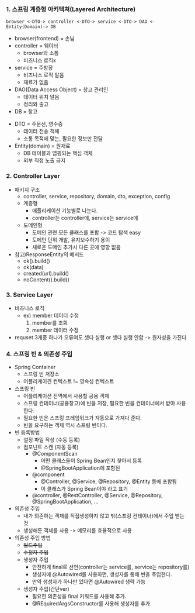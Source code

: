 ### 1. 스프링 계층형 아키텍쳐(Layered Architecture)

    browser <-DTO-> controller <-DTO-> service <-DTO-> DAO <-Entity(Domain)-> DB

* browser(frontend) = 손님
* controller = 웨이터
  * browser와 소통
  * 비즈니스 로직x
* service = 주방장
  * 비즈니스 로직 알음
  * 재료가 없음
* DAO(Data Access Object) = 창고 관리인
  * 데이터 위치 알음
  * 정리와 출고
* DB = 창고

- DTO = 주문선, 영수증
    - 데이터 전송 객체
    - 소통 목적에 맞는, 필요한 정보만 전달
- Entity(domain) = 원재료
    - DB 테이블과 맵핑되는 핵심 객체
    - 외부 직접 노출 금지

### 2. Controller Layer
* 패키지 구조
  * controller, service, repository, domain, dto, exception, config  
  * 계층형
    * 애플리케이션 기능별로 나눈다.
    * controller는 controller에, service는 service에
  * 도메인형
    * 도메인 관련 모든 클래스를 포함 -> 코드 탐색 easy
    * 도메인 단위 개발, 유지보수하기 용이
    * 새로운 도메인 추가시 다른 곳에 영향 없음
* 참고)ResponseEntity의 메서드
  - ok().build()
  - ok(data)
  - created(url).build()
  - noContent().build()
### 3. Service Layer
* 비즈니스 로직
  * ex) member 데이터 수정
    1. member를 조회
    2. member 데이터 수정
* requset 3개중 하나가 오류여도 셋다 실행 or 셋다 실행 안함 -> 원자성을 가진다

### 4. 스프링 빈 & 의존성 주입
* Spring Container
  * 스프링 빈 저장소
  * 어플리케이견 컨텍스트 != 영속성 컨텍스트
* 스프링 빈
  * 어플리케이션 전역에서 사용할 공용 객체
  * 스프링 컨테이너(공용창고)에 빈을 저장, 필요한 빈을 컨테이너에서 받아 사용한다.
  * 필요한 빈은 스프링 프레임워크가 자동으로 가져다 준다.
  * 빈을 요구하는 객체 역시 스프링 빈이다.
* 빈 등록방법
  * 설정 파일 작성 (수동 등록)
  * 컴포넌트 스캔 (자동 등록)
    * @ComponentScan
      * 어떤 클래스들이 Spring Bean인지 찾아서 등록
      * @SpringBootApplication에 포함된
    * @component
      * @Controller, @Service, @Repository, @Entity 등에 포함됨
      * 이 클래스가 Spring Bean이야 라고 표기
    * @controller, @RestController, @Service, @Repository, @SpringBootApplication, ...
* 의존성 주입
  * 내가 의존하는 객체를 직접생성하지 않고 밖(스프링 컨테이너)에서 주입 받는 것
  * 생성해둔 객체를 사용 -> 메모리를 효율적으로 사용
* 의존성 주입 방법
  * ~~필드주입~~
  * ~~수정자 주입~~
  * 생성자 주입
    * 안전하게 final로 선언(controller는 service를, service는 repository를)
    * 생성자에 @Autowired를 사용하면, 생성자를 통해 빈을 주입한다.
    * 만약 생성자가 하나만 있다면 @Autowired 생략 가능
  * 생성자 주입(간단ver)
    * 필요한 의존성을 final 키워드를 사용해 추가.
    * @REquiredArgsConstructor를 사용해 생성자를 추가